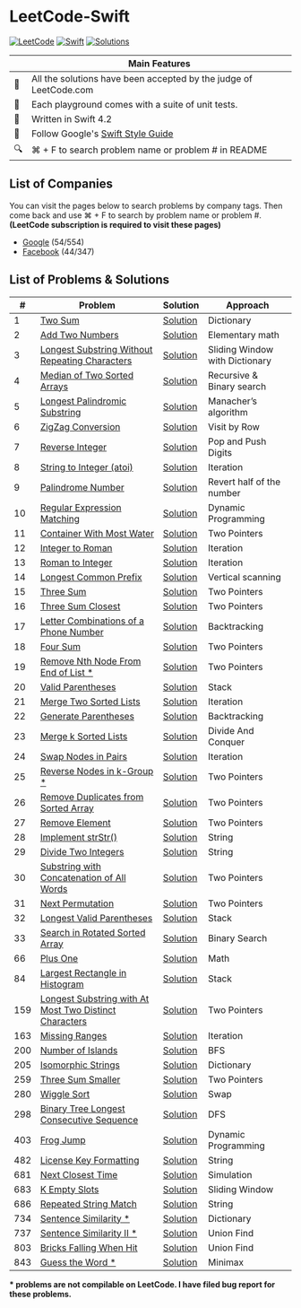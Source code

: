 # LeetCode-Swift

[![LeetCode](https://img.shields.io/badge/Leet-Code-brightgreen.svg?longCache=true)](https://leetcode.com)
[![Swift](https://img.shields.io/badge/Swift-4.2-orange.svg?longCache=true)](https://swift.org)
[![Solutions](https://img.shields.io/badge/Solutions-57-blue.svg?longCache=true)](https://leetcode.com/zhubofei/)

|  | Main Features  |
---|-----------------
💯 | All the solutions have been accepted by the judge of LeetCode.com
🎯 | Each playground comes with a suite of unit tests.
🐥 | Written in Swift 4.2
💎 | Follow Google's [Swift Style Guide](https://google.github.io/swift/)
🔍 | ⌘ + F to search problem name or problem # in README

## List of Companies
You can visit the pages below to search problems by company tags. Then come back and use ⌘ + F to search by problem name or problem #. **(LeetCode subscription is required to visit these pages)**
- [Google](https://leetcode.com/company/google/) (54/554)
- [Facebook](https://leetcode.com/company/facebook/) (44/347)

## List of Problems & Solutions
 \# | Problem  | Solution | Approach
----|----------|----------|---------
1 | [Two Sum](https://leetcode.com/problems/two-sum/description/) | [Solution](https://github.com/zhubofei/LeetCode-Swift/blob/master/0001-two-sum.playground/Contents.swift) | Dictionary
2 | [Add Two Numbers](https://leetcode.com/problems/add-two-numbers/description/) | [Solution](https://github.com/zhubofei/LeetCode-Swift/blob/master/0002-add-two-numbers.playground/Contents.swift) | Elementary math
3 | [Longest Substring Without Repeating Characters](https://leetcode.com/problems/longest-substring-without-repeating-characters/description/) | [Solution](https://github.com/zhubofei/LeetCode-Swift/blob/master/0003-longest-substring-without-repeating-characters.playground/Contents.swift) | Sliding Window with Dictionary
4 | [Median of Two Sorted Arrays](https://leetcode.com/problems/median-of-two-sorted-arrays/description/) | [Solution](https://github.com/zhubofei/LeetCode-Swift/blob/master/0004-median-of-two-sorted-arrays.playground/Contents.swift) | Recursive & Binary search
5 | [Longest Palindromic Substring](https://leetcode.com/problems/longest-palindromic-substring/description/) | [Solution](https://github.com/zhubofei/LeetCode-Swift/blob/master/0005-longest-palindromic-substring.playground/Contents.swift) | Manacher’s algorithm
6 | [ZigZag Conversion](https://leetcode.com/problems/zigzag-conversion/description/) | [Solution](https://github.com/zhubofei/LeetCode-Swift/blob/master/0006-zigzag-conversion.playground/Contents.swift) | Visit by Row
7 | [Reverse Integer](https://leetcode.com/problems/reverse-integer/description/) | [Solution](https://github.com/zhubofei/LeetCode-Swift/blob/master/0007-reverse-integer.playground/Contents.swift) | Pop and Push Digits
8 | [String to Integer (atoi)](https://leetcode.com/problems/string-to-integer-atoi/description/) | [Solution](https://github.com/zhubofei/LeetCode-Swift/blob/master/0008-string-to-integer.playground/Contents.swift) | Iteration
9 | [Palindrome Number](https://leetcode.com/problems/palindrome-number/description/) | [Solution](https://github.com/zhubofei/LeetCode-Swift/blob/master/0009-palindrome-number.playground/Contents.swift) | Revert half of the number
10 | [Regular Expression Matching](https://leetcode.com/problems/regular-expression-matching/description/) | [Solution](https://github.com/zhubofei/LeetCode-Swift/blob/master/0010-regular-expression-matching.playground/Contents.swift) | Dynamic Programming
11 | [Container With Most Water](https://leetcode.com/problems/container-with-most-water/description/) | [Solution](https://github.com/zhubofei/LeetCode-Swift/blob/master/0011-container-with-most-water.playground/Contents.swift) | Two Pointers
12 | [Integer to Roman](https://leetcode.com/problems/integer-to-roman/description/) | [Solution](https://github.com/zhubofei/LeetCode-Swift/blob/master/0012-integer-to-roman.playground/Contents.swift) | Iteration
13 | [Roman to Integer](https://leetcode.com/problems/roman-to-integer/description/) | [Solution](https://github.com/zhubofei/LeetCode-Swift/blob/master/0013-roman-to-integer.playground/Contents.swift) | Iteration
14 | [Longest Common Prefix](https://leetcode.com/problems/longest-common-prefix/description/) | [Solution](https://github.com/zhubofei/LeetCode-Swift/blob/master/0014-longest-common-prefix.playground/Contents.swift) | Vertical scanning
15 | [Three Sum](https://leetcode.com/problems/3sum/description/) | [Solution](https://github.com/zhubofei/LeetCode-Swift/blob/master/0015-3sum.playground/Contents.swift) | Two Pointers
16 | [Three Sum Closest](https://leetcode.com/problems/3sum-closest/description/) | [Solution](https://github.com/zhubofei/LeetCode-Swift/blob/master/0016-3sum-closest.playground/Contents.swift) | Two Pointers
17 | [Letter Combinations of a Phone Number](https://leetcode.com/problems/letter-combinations-of-a-phone-number/description/) | [Solution](https://github.com/zhubofei/LeetCode-Swift/blob/master/0017-letter-combinations-of-a-phone-number.playground/Contents.swift) | Backtracking
18 | [Four Sum](https://leetcode.com/problems/4sum/description/) | [Solution](https://github.com/zhubofei/LeetCode-Swift/blob/master/0018-4sum.playground/Contents.swift) | Two Pointers
19 | [Remove Nth Node From End of List \*](https://leetcode.com/problems/remove-nth-node-from-end-of-list/description/) | [Solution](https://github.com/zhubofei/LeetCode-Swift/blob/master/0019-remove-nth-node-from-end-of-list.playground/Contents.swift) | Two Pointers
20 | [Valid Parentheses](https://leetcode.com/problems/valid-parentheses/description/) | [Solution](https://github.com/zhubofei/LeetCode-Swift/blob/master/0020-valid-parentheses.playground/Contents.swift) | Stack
21 | [Merge Two Sorted Lists](https://leetcode.com/problems/merge-two-sorted-lists/description/) | [Solution](https://github.com/zhubofei/LeetCode-Swift/blob/master/0021-merge-two-sorted-lists.playground/Contents.swift) | Iteration
22 | [Generate Parentheses](https://leetcode.com/problems/generate-parentheses/description/) | [Solution](https://github.com/zhubofei/LeetCode-Swift/blob/master/0022-generate-parentheses.playground/Contents.swift) | Backtracking
23 | [Merge k Sorted Lists](https://leetcode.com/problems/merge-k-sorted-lists/description/) | [Solution](https://github.com/zhubofei/LeetCode-Swift/blob/master/0023-merge-k-sorted-lists.playground/Contents.swift) | Divide And Conquer
24 | [Swap Nodes in Pairs](https://leetcode.com/problems/swap-nodes-in-pairs/description/) | [Solution](https://github.com/zhubofei/LeetCode-Swift/blob/master/0024-swap-nodes-in-pairs.playground/Contents.swift) | Iteration
25 | [Reverse Nodes in k-Group \*](https://leetcode.com/problems/reverse-nodes-in-k-group/description/) | [Solution](https://github.com/zhubofei/LeetCode-Swift/blob/master/0025-reverse-nodes-in-k-group.playground/Contents.swift) | Two Pointers
26 | [Remove Duplicates from Sorted Array](https://leetcode.com/problems/remove-duplicates-from-sorted-array/description/) | [Solution](https://github.com/zhubofei/LeetCode-Swift/blob/master/0026-remove-duplicates-from-sorted-array.playground/Contents.swift) | Two Pointers
27 | [Remove Element](https://leetcode.com/problems/remove-element/description/) | [Solution](https://github.com/zhubofei/LeetCode-Swift/blob/master/0027-remove-element.playground/Contents.swift) | Two Pointers
28 | [Implement strStr()](https://leetcode.com/problems/implement-strstr/description/) | [Solution](https://github.com/zhubofei/LeetCode-Swift/blob/master/0028-implement-strstr.playground/Contents.swift) | String
29 | [Divide Two Integers](https://leetcode.com/problems/divide-two-integers/description/) | [Solution](https://github.com/zhubofei/LeetCode-Swift/blob/master/0029-divide-two-integers.playground/Contents.swift) | String
30 | [Substring with Concatenation of All Words](https://leetcode.com/problems/substring-with-concatenation-of-all-words/description/) | [Solution](https://github.com/zhubofei/LeetCode-Swift/blob/master/0030-substring-with-concatenation-of-all-words.playground/Contents.swift) | Two Pointers
31 | [Next Permutation](https://leetcode.com/problems/next-permutation/description/) | [Solution](https://github.com/zhubofei/LeetCode-Swift/blob/master/0031-next-permutation.playground/Contents.swift) | Two Pointers
32 | [Longest Valid Parentheses](https://leetcode.com/problems/longest-valid-parentheses/description/) | [Solution](https://github.com/zhubofei/LeetCode-Swift/blob/master/0032-longest-valid-parentheses.playground/Contents.swift) | Stack
33 | [Search in Rotated Sorted Array](https://leetcode.com/problems/search-in-rotated-sorted-array/description/) | [Solution](https://github.com/zhubofei/LeetCode-Swift/blob/master/0033-search-in-rotated-sorted-array.playground/Contents.swift) | Binary Search
66 | [Plus One](https://leetcode.com/problems/plus-one/description/) | [Solution](https://github.com/zhubofei/LeetCode-Swift/blob/master/0066-plus-one.playground/Contents.swift) | Math
84 | [Largest Rectangle in Histogram](https://leetcode.com/problems/largest-rectangle-in-histogram/description/) | [Solution](https://github.com/zhubofei/LeetCode-Swift/blob/master/0084-largest-rectangle-in-histogram.playground/Contents.swift) | Stack
159 | [Longest Substring with At Most Two Distinct Characters](https://leetcode.com/problems/longest-substring-with-at-most-two-distinct-characters/description/) | [Solution](https://github.com/zhubofei/LeetCode-Swift/blob/master/0159-longest-substring-with-at-most-two-distinct-characters.playground/Contents.swift) | Two Pointers
163 | [Missing Ranges](https://leetcode.com/problems/missing-ranges/description/) | [Solution](https://github.com/zhubofei/LeetCode-Swift/blob/master/0163-missing-ranges.playground/Contents.swift) | Iteration
200 | [Number of Islands](https://leetcode.com/problems/number-of-islands/description/) | [Solution](https://github.com/zhubofei/LeetCode-Swift/blob/master/0200-number-of-islands.playground/Contents.swift) | BFS
205 | [Isomorphic Strings](https://leetcode.com/problems/isomorphic-strings/description/) | [Solution](https://github.com/zhubofei/LeetCode-Swift/blob/master/0205-isomorphic-strings.playground/Contents.swift) | Dictionary
259 | [Three Sum Smaller](https://leetcode.com/problems/3sum-smaller/description/) | [Solution](https://github.com/zhubofei/LeetCode-Swift/blob/master/0259-3sum-smaller.playground/Contents.swift) | Two Pointers
280 | [Wiggle Sort](https://leetcode.com/problems/wiggle-sort/description/) | [Solution](https://github.com/zhubofei/LeetCode-Swift/blob/master/0280-wiggle-sort.playground/Contents.swift) | Swap
298 | [Binary Tree Longest Consecutive Sequence](https://leetcode.com/problems/binary-tree-longest-consecutive-sequence/description/) | [Solution](https://github.com/zhubofei/LeetCode-Swift/blob/master/0298-binary-tree-longest-consecutive-sequence.playground/Contents.swift) | DFS
403 | [Frog Jump](https://leetcode.com/problems/frog-jump/description/) | [Solution](https://github.com/zhubofei/LeetCode-Swift/blob/master/0403-frog-jump.playground/Contents.swift) | Dynamic Programming
482 | [License Key Formatting](https://leetcode.com/problems/license-key-formatting/description/) | [Solution](https://github.com/zhubofei/LeetCode-Swift/blob/master/0482-license-key-formatting.playground/Contents.swift) | String
681 | [Next Closest Time](https://leetcode.com/problems/next-closest-time/description/) | [Solution](https://github.com/zhubofei/LeetCode-Swift/blob/master/0681-next-closest-time.playground/Contents.swift) | Simulation
683 | [K Empty Slots](https://leetcode.com/problems/k-empty-slots/description/) | [Solution](https://github.com/zhubofei/LeetCode-Swift/blob/master/0683-k-empty-slots.playground/Contents.swift) | Sliding Window
686 | [Repeated String Match](https://leetcode.com/problems/repeated-string-match/description/) | [Solution](https://github.com/zhubofei/LeetCode-Swift/blob/master/0686-repeated-string-match.playground/Contents.swift) | String
734 | [Sentence Similarity \*](https://leetcode.com/problems/sentence-similarity/description/) | [Solution](https://github.com/zhubofei/LeetCode-Swift/blob/master/0734-sentence-similarity.playground/Contents.swift) | Dictionary
737 | [Sentence Similarity II \*](https://leetcode.com/problems/sentence-similarity-ii/description/) | [Solution](https://github.com/zhubofei/LeetCode-Swift/blob/master/0737-sentence-similarity-ii.playground/Contents.swift) | Union Find
803 | [Bricks Falling When Hit](https://leetcode.com/problems/bricks-falling-when-hit/description/) | [Solution](https://github.com/zhubofei/LeetCode-Swift/blob/master/0803-bricks-falling-when-hit.playground/Contents.swift) | Union Find
843 | [Guess the Word \*](https://leetcode.com/problems/guess-the-word/description/) | [Solution](https://github.com/zhubofei/LeetCode-Swift/blob/master/0843-guess-the-word.playground/Contents.swift) | Minimax

**\* problems are not compilable on LeetCode. I have filed bug report for these problems.**
